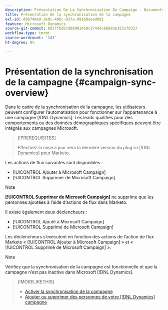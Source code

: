 ```yaml
---
description: Présentation De La Synchronisation De Campaign - Documents Marketo - Documentation Du Produit
title: Présentation de la synchronisation de la campagne
exl-id: d9b748e9-3e0c-40bc-937a-99160aead081
feature: Microsoft Dynamics
source-git-commit: 0d37fbdb7d08901458c1744dc68893e155176327
workflow-type: tm+mt
source-wordcount: '143'
ht-degree: 0%

---
```


# Présentation de la synchronisation de la campagne {#campaign-sync-overview}

Dans le cadre de la synchronisation de la campagne, les utilisateurs peuvent configurer l’automatisation pour fonctionner sur l’appartenance à une campagne [!DNL Dynamics]. Les leads qualifiés pour des comportements ou des données démographiques spécifiques peuvent être intégrés aux campagnes Microsoft.

>[!PREREQUISITES]
>
>Effectuez la mise à jour vers la dernière version du plug-in [!DNL Dynamics] pour Marketo.

Les actions de flux suivantes sont disponibles :

* [!UICONTROL Ajouter à Microsoft Campaign]
* [!UICONTROL Supprimer de Microsoft Campaign]

>[!NOTE]
>
>**[!UICONTROL Supprimer de Microsoft Campaign]** ne supprime que les personnes ajoutées à l’aide d’actions de flux dans Marketo.

Il existe également deux déclencheurs :

* [!UICONTROL Ajouté à Microsoft Campaign]
* [!UICONTROL Supprimé de Microsoft Campaign]

Les déclencheurs s’exécutent en fonction des actions de l’action de flux Marketo « [!UICONTROL Ajouter à Microsoft Campaign] » et « [!UICONTROL Supprimé de Microsoft Campaign] ».

>[!NOTE]
>
>Vérifiez que la synchronisation de la campagne est fonctionnelle et que la campagne n’est pas inactive dans Microsoft [!DNL Dynamics].

>[!MORELIKETHIS]
>
>* [Activer la synchronisation de la campagne](/help/marketo/product-docs/crm-sync/microsoft-dynamics-sync/microsoft-dynamics-sync-details/enable-campaign-sync.md)
>* [Ajouter ou supprimer des personnes de votre [!DNL Dynamics] campagne](/help/marketo/product-docs/core-marketo-concepts/smart-campaigns/microsoft-dynamics-flow-actions/add-or-remove-people-from-your-dynamics-campaign.md)
